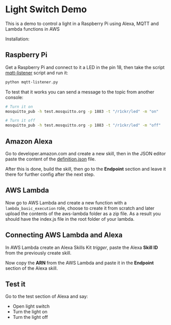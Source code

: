 # Light Switch Demo

This is a demo to control a light in a Raspberry Pi using Alexa, MQTT and Lambda functions in AWS

Installation:
## Raspberry Pi

Get a Raspberry Pi and connect to it a LED in the pin 18, then take the script [mqtt-listener](raspberry/mqtt-listener.py) script and run it:
```bash
python mqtt-listener.py
```

To test that it works you can send a message to the topic from another console:
```bash
# Turn it on
mosquitto_pub -h test.mosquitto.org -p 1883 -t "/r1ckr/led" -m "on"

# Turn it off
mosquitto_pub -h test.mosquitto.org -p 1883 -t "/r1ckr/led" -m "off"
```

## Amazon Alexa
Go to developer.amazon.com and create a new skill, then in the JSON editor paste the content of the [definition.json](aws-alexa/definition.json) file.

After this is done, build the skill, then go to the **Endpoint** section and leave it there for further config after the next step.

## AWS Lambda
Now go to AWS Lambda and create a new function with a `lambda_basic_execution` role, choose to create it from scratch and later upload the contents of the aws-lambda folder as a zip file. As a result you should have the index.js file in the root folder of your lambda.

## Connecting AWS Lambda and Alexa
In AWS Lambda create an Alexa Skills Kit *trigger*, paste the Alexa **Skill ID** from the previously create skill.

Now copy the **ARN** from the AWS Lambda and paste it in the **Endpoint** section of the Alexa skill.


## Test it
Go to the test section of Alexa and say:
- Open light switch
- Turn the light on
- Turn the light off